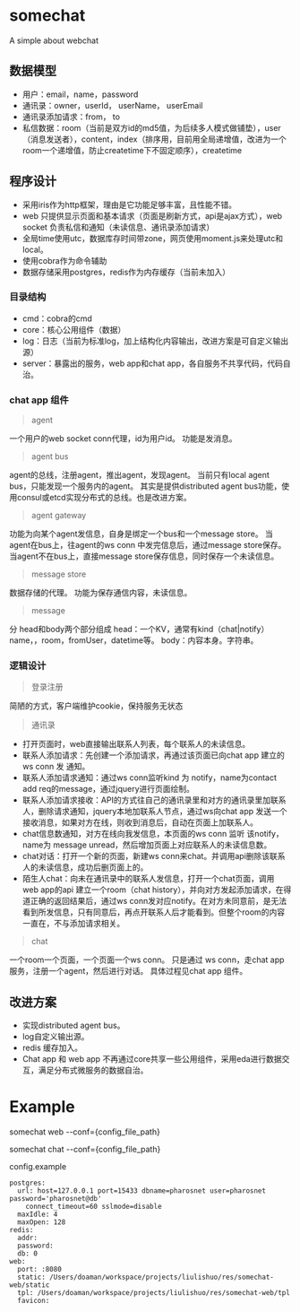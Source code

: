 # somechat
A simple about webchat

## 数据模型
* 用户：email，name，password
* 通讯录：owner，userId， userName， userEmail
* 通讯录添加请求：from， to
* 私信数据：room（当前是双方id的md5值，为后续多人模式做铺垫），user（消息发送者），content，index（排序用，目前用全局递增值，改进为一个room一个递增值，防止createtime下不固定顺序），createtime

## 程序设计
* 采用iris作为http框架，理由是它功能足够丰富，且性能不错。
* web 只提供显示页面和基本请求（页面是刷新方式，api是ajax方式），web socket 负责私信和通知（未读信息、通讯录添加请求）
* 全局time使用utc，数据库存时间带zone，网页使用moment.js来处理utc和local。
* 使用cobra作为命令辅助
* 数据存储采用postgres，redis作为内存缓存（当前未加入）

### 目录结构
* cmd：cobra的cmd
* core：核心公用组件（数据）
* log：日志（当前为标准log，加上结构化内容输出，改进方案是可自定义输出源）
* server：暴露出的服务，web app和chat app，各自服务不共享代码，代码自治。

### chat app 组件
> agent

一个用户的web socket conn代理，id为用户id。
功能是发消息。

> agent bus

agent的总线，注册agent，推出agent，发现agent。
当前只有local agent bus，只能发现一个服务内的agent。
其实是提供distributed agent bus功能，使用consul或etcd实现分布式的总线。也是改进方案。

> agent gateway

功能为向某个agent发信息，自身是绑定一个bus和一个message store。
当agent在bus上，往agent的ws conn 中发完信息后，通过message store保存。
当agent不在bus上，直接message store保存信息，同时保存一个未读信息。

> message store

数据存储的代理。
功能为保存通信内容，未读信息。

> message

分 head和body两个部分组成
head：一个KV，通常有kind（chat|notify）name，，room，fromUser，datetime等。
body：内容本身。字符串。


### 逻辑设计
> 登录注册

简陋的方式，客户端维护cookie，保持服务无状态

> 通讯录

* 打开页面时，web直接输出联系人列表，每个联系人的未读信息。
* 联系人添加请求：先创建一个添加请求，再通过该页面已向chat app 建立的ws conn 发 通知。
* 联系人添加请求通知：通过ws conn监听kind 为 notify，name为contact add req的message，通过jquery进行页面绘制。
* 联系人添加请求接收：API的方式往自己的通讯录里和对方的通讯录里加联系人，删除请求通知，jquery本地加联系人节点，通过ws向chat app 发送一个接收消息，如果对方在线，则收到消息后，自动在页面上加联系人。
* chat信息数通知，对方在线向我发信息，本页面的ws conn 监听 该notify，name为 message unread，然后增加页面上对应联系人的未读信息数。
* chat对话：打开一个新的页面，新建ws conn来chat。并调用api删除该联系人的未读信息，成功后删页面上的。
* 陌生人chat：向未在通讯录中的联系人发信息，打开一个chat页面，调用 web app的api 建立一个room（chat history），并向对方发起添加请求，在得道正确的返回结果后，通过ws conn发对应notify。在对方未同意前，是无法看到所发信息，只有同意后，再点开联系人后才能看到。但整个room的内容一直在，不与添加请求相关。

> chat

一个room一个页面，一个页面一个ws conn。
只是通过 ws conn，走chat app 服务，注册一个agent，然后进行对话。
具体过程见chat app 组件。

## 改进方案

* 实现distributed agent bus。
* log自定义输出源。
* redis 缓存加入。
* Chat app 和 web app 不再通过core共享一些公用组件，采用eda进行数据交互，满足分布式微服务的数据自治。

# Example

somechat web --conf={config_file_path}

somechat chat --conf={config_file_path}

config.example  
```
postgres:
  url: host=127.0.0.1 port=15433 dbname=pharosnet user=pharosnet password='pharosnet@db'
    connect_timeout=60 sslmode=disable
  maxIdle: 4
  maxOpen: 128
redis:
  addr: 
  password: 
  db: 0
web:
  port: :8080
  static: /Users/doaman/workspace/projects/liulishuo/res/somechat-web/static
  tpl: /Users/doaman/workspace/projects/liulishuo/res/somechat-web/tpl
  favicon: 
```

 